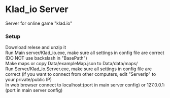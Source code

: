 # Klad_io Server
Server for online game "klad.io"
### Setup
Download relese and unzip it  
Run Main server/Klad_io.exe, make sure all settings in config file are correct (DO NOT use backslash in "BasePath")  
Make maps or copy Data/exampleMap.json to Data/data/maps/  
Run Server/Klad_io.Server.exe, make sure all settings in config file are correct (if you want to connect from other computers, edit "ServerIp" to your private/public IP)  
In web browser connect to localhost:(port in main server config) or 127.0.0.1:(port in main server config)  
